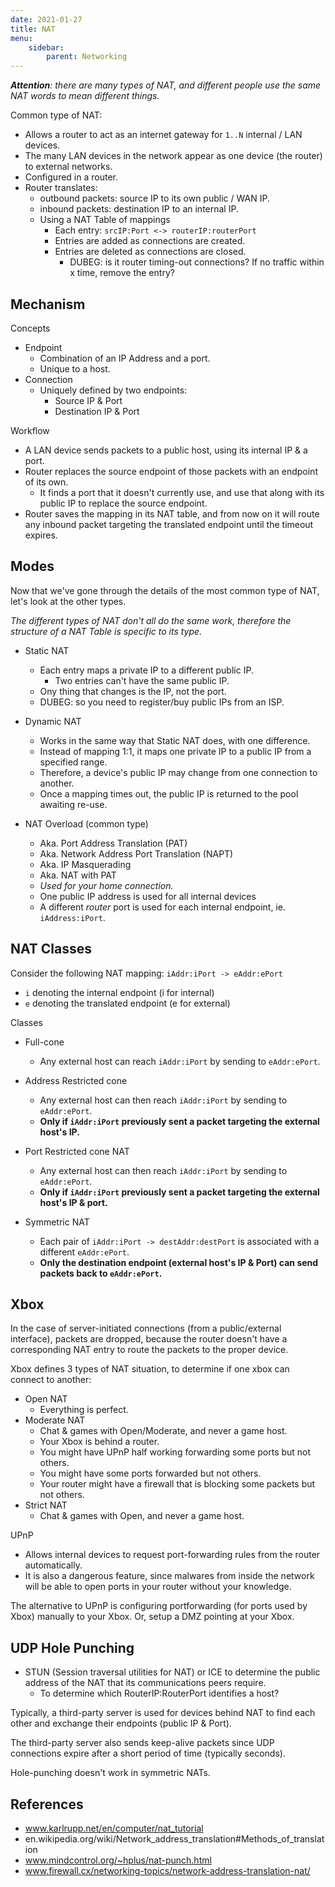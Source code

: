 ```yaml
---
date: 2021-01-27
title: NAT
menu:
    sidebar:
        parent: Networking
---
```

*__Attention__: there are many types of NAT, and different people use the same NAT words to mean different things.*

Common type of NAT:

- Allows a router to act as an internet gateway for `1..N` internal / LAN devices.
- The many LAN devices in the network appear as one device (the router) to external networks.
- Configured in a router.
- Router translates:
   + outbound packets: source IP to its own public / WAN IP.
   + inbound packets: destination IP to an internal IP.
   + Using a NAT Table of mappings
      - Each entry: `srcIP:Port <-> routerIP:routerPort`
      - Entries are added as connections are created.
      - Entries are deleted as connections are closed.
         + DUBEG: is it router timing-out connections? If no traffic within x time, remove the entry?


## Mechanism
Concepts
- Endpoint
   + Combination of an IP Address and a port. 
   + Unique to a host.
- Connection
   + Uniquely defined by two endpoints:
      - Source IP & Port
      - Destination IP & Port

Workflow
- A LAN device sends packets to a public host, using its internal IP & a port.
- Router replaces the source endpoint of those packets with an endpoint of its own.
   + It finds a port that it doesn't currently use, and use that along with its public IP to replace the source endpoint.
- Router saves the mapping in its NAT table, and from now on it will route any inbound packet targeting the translated endpoint until the timeout expires.





## Modes
Now that we've gone through the details of the most common type of NAT, let's look at the other types.

_The different types of NAT don't all do the same work, therefore the structure of a NAT Table is specific to its type._

- Static NAT
   + Each entry maps a private IP to a different public IP.
      - Two entries can't have the same public IP.
   + Ony thing that changes is the IP, not the port.
   - DUBEG: so you need to register/buy public IPs from an ISP.

- Dynamic NAT
   + Works in the same way that Static NAT does, with one difference.
   + Instead of mapping 1:1, it maps one private IP to a public IP from a specified range.
   + Therefore, a device's public IP may change from one connection to another.
   + Once a mapping times out, the public IP is returned to the pool awaiting re-use.

- NAT Overload (common type)
   + Aka. Port Address Translation (PAT)
   + Aka. Network Address Port Translation (NAPT)
   + Aka. IP Masquerading
   + Aka. NAT with PAT
   + _Used for your home connection._
   + One public IP address is used for all internal devices
   + A different _router_ port is used for each internal endpoint, ie. `iAddress:iPort`.



## NAT Classes
Consider the following NAT mapping: `iAddr:iPort -> eAddr:ePort`
   + `i` denoting the internal endpoint (i for internal)
   + `e` denoting the translated endpoint (e for external)

Classes

- Full-cone
   + Any external host can reach `iAddr:iPort` by sending to `eAddr:ePort`.

- Address Restricted cone
   + Any external host can then reach `iAddr:iPort` by sending to `eAddr:ePort`.
   + __Only if `iAddr:iPort` previously sent a packet targeting the external host's IP.__

- Port Restricted cone NAT
   + Any external host can then reach `iAddr:iPort` by sending to `eAddr:ePort`.
   + __Only if `iAddr:iPort` previously sent a packet targeting the external host's IP & port.__
   
- Symmetric NAT
   + Each pair of `iAddr:iPort -> destAddr:destPort` is associated with a different `eAddr:ePort`.
   + __Only the destination endpoint (external host's IP & Port) can send packets back to `eAddr:ePort`.__



## Xbox
In the case of server-initiated connections (from a public/external interface), packets are dropped, because the router doesn't have a corresponding NAT entry to route the packets to the proper device.

Xbox defines 3 types of NAT situation, to determine if one xbox can connect to another:
- Open NAT
   + Everything is perfect.
- Moderate NAT
   + Chat & games with Open/Moderate, and never a game host.
   - Your Xbox is behind a router.
   - You might have UPnP half working forwarding some ports but not others.
   - You might have some ports forwarded but not others.
   - Your router might have a firewall that is blocking some packets but not others.
- Strict NAT
   + Chat & games with Open, and never a game host.


UPnP
   + Allows internal devices to request port-forwarding rules from the router automatically.
   + It is also a dangerous feature, since malwares from inside the network will be able to open ports in your router without your knowledge.

The alternative to UPnP is configuring portforwarding (for ports used by Xbox) manually to your Xbox.
Or, setup a DMZ pointing at your Xbox.





## UDP Hole Punching
- STUN (Session traversal utilities for NAT) or ICE to determine the public address of the NAT that its communications peers require.
   + To determine which RouterIP:RouterPort identifies a host?

Typically, a third-party server is used for devices behind NAT to find each other and exchange their endpoints (public IP & Port).

The third-party server also sends keep-alive packets since UDP connections expire after a short period of time (typically seconds).

Hole-punching doesn't work in symmetric NATs.



## References
- www.karlrupp.net/en/computer/nat_tutorial
- en.wikipedia.org/wiki/Network_address_translation#Methods_of_translation
- www.mindcontrol.org/~hplus/nat-punch.html
- www.firewall.cx/networking-topics/network-address-translation-nat/